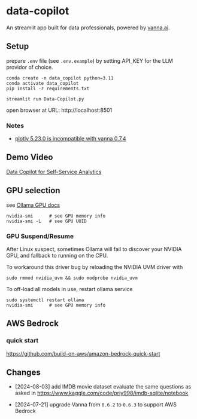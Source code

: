 # data-copilot

An streamlit app built for data professionals, powered by [vanna.ai](https://github.com/vanna-ai).

## Setup

prepare `.env` file (see `.env.example`) by setting API_KEY for the LLM providor of choice.

```
conda create -n data_copilot python=3.11
conda activate data_copilot
pip install -r requirements.txt 

streamlit run Data-Copilot.py
```

open browser at URL: http://localhost:8501

### Notes
- [plotly 5.23.0 is incompatible with vanna 0.7.4](https://github.com/vanna-ai/vanna/issues/704)

## Demo Video

[Data Copilot for Self-Service Analytics](https://www.youtube.com/watch?v=RKSlUAFmbaM)



## GPU selection
see [Ollama GPU docs](https://github.com/ollama/ollama/blob/main/docs%2Fgpu.md)

```
nvidia-smi      # see GPU memory info
nvidia-smi -L   # see GPU UUID
```

### GPU Suspend/Resume
After Linux suspect, sometimes Ollama will fail to discover your NVIDIA GPU, and fallback to running on the CPU.

To workaround this driver bug by reloading the NVIDIA UVM driver with 
```
sudo rmmod nvidia_uvm && sudo modprobe nvidia_uvm
```

To off-load all models in use, restart ollama service
```
sudo systemctl restart ollama
nvidia-smi      # see GPU memory info
```

## AWS Bedrock

### quick start
https://github.com/build-on-aws/amazon-bedrock-quick-start


## Changes

- [2024-08-03] add IMDB movie dataset
evaluate the same questions as asked in https://www.kaggle.com/code/priy998/imdb-sqlite/notebook

- [2024-07-21] upgrade Vanna from `0.6.2` to `0.6.3` to support AWS Bedrock